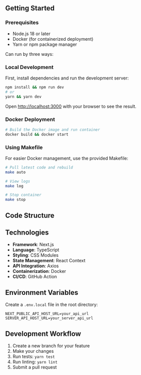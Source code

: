 
## Getting Started
### Prerequisites
- Node.js 18 or later
- Docker (for containerized deployment)
- Yarn or npm package manager

Can run by three ways: 
### Local Development
First, install dependencies and run the development server:
```bash
npm install && npm run dev
# or
yarn && yarn dev
```

Open [http://localhost:3000](http://localhost:3000) with your browser to see the result.

### Docker Deployment
```bash
# Build the Docker image and run container
docker build && docker start
```

### Using Makefile
For easier Docker management, use the provided Makefile:
```bash
# Pull latest code and rebuild
make auto

# View logs
make log

# Stop container
make stop
```


## Code Structure
## Technologies
- **Framework**: Next.js
- **Language**: TypeScript
- **Styling**: CSS Modules
- **State Management**: React Context
- **API Integration**: Axios
- **Containerization**: Docker
- **CI/CD**: GitHub Action

## Environment Variables
Create a `.env.local` file in the root directory:
```env
NEXT_PUBLIC_API_HOST_URL=your_api_url
SERVER_API_HOST_URL=your_server_api_url
```

## Development Workflow
1. Create a new branch for your feature
2. Make your changes
3. Run tests: `yarn test`
4. Run linting: `yarn lint`
5. Submit a pull request

